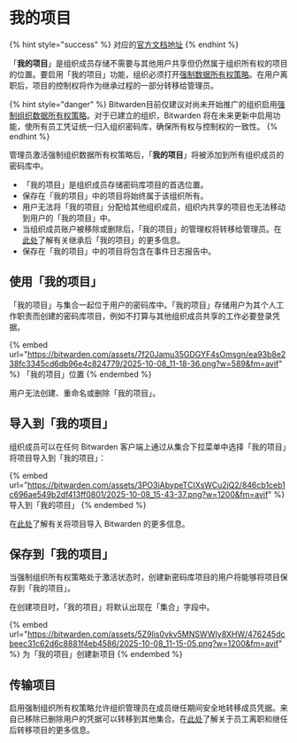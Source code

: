 # 我的项目

{% hint style="success" %}
对应的[官方文档地址](https://bitwarden.com/help/my-items/)
{% endhint %}

「**我的项目**」是组织成员存储不需要与其他用户共享但仍然属于组织所有权的项目的位置。要启用「我的项目」功能，组织必须打开[强制数据所有权策略](../../../admin-console/oversight-visibility/enterprise-policies.md#enforce-organization-data-ownership)。在用户离职后，项目的控制权将作为继承过程的一部分转移给管理员。

{% hint style="danger" %}
Bitwarden目前仅建议对尚未开始推广的组织启用[强制组织数据所有权策略](../../../admin-console/oversight-visibility/enterprise-policies.md#enforce-organization-data-ownership)。对于已建立的组织，Bitwarden 将在未来更新中启用功能，使所有员工凭证统一归入组织密码库，确保所有权与控制权的一致性。
{% endhint %}

管理员激活强制组织数据所有权策略后，「**我的项目**」将被添加到所有组织成员的密码库中。

* 「我的项目」是组织成员存储密码库项目的首选位置。
* 保存在「我的项目」中的项目将始终属于该组织所有。
* 用户无法将「我的项目」分配给其他组织成员，组织内共享的项目也无法移动到用户的「我的项目」中。
* 当组织成员账户被移除或删除后，「我的项目」的管理权将转移给管理员。在[此处](../../../admin-console/manage-members/revoke-remove/permanently-remove-access.md)了解有关继承后「我的项目」的更多信息。
* 保存在「我的项目」中的项目将包含在事件日志报告中。

## 使用「我的项目」 <a href="#use-my-items" id="use-my-items"></a>

「我的项目」与集合一起位于用户的密码库中。「我的项目」存储用户为其个人工作职责而创建的密码库项目，例如不打算与其他组织成员共享的工作必要登录凭据。

{% embed url="https://bitwarden.com/assets/7f20Jamu35GDGYF4sOmsgn/ea93b8e238fc3345cd6db96e4c824779/2025-10-08_11-18-36.png?w=589&fm=avif" %}
「我的项目」位置
{% endembed %}

用户无法创建、重命名或删除「我的项目」。

## 导入到「我的项目」 <a href="#import-to-my-items" id="import-to-my-items"></a>

组织成员可以在任何 Bitwarden 客户端上通过从集合下拉菜单中选择「我的项目」将项目导入到「我的项目」：

{% embed url="https://bitwarden.com/assets/3PO3iAbypeTCIXsWCu2jQ2/846cb1ceb1c696ae549b2df413ff0801/2025-10-08_15-43-37.png?w=1200&fm=avif" %}
导入到「我的项目」
{% endembed %}

在[此处](../../import-and-export/import-data.md)了解有关将项目导入 Bitwarden 的更多信息。

## 保存到「我的项目」 <a href="#save-to-my-items" id="save-to-my-items"></a>

当强制组织所有权策略处于激活状态时，创建新密码库项目的用户将能够将项目保存到「我的项目」。

在创建项目时，「我的项目」将默认出现在「集合」字段中。

{% embed url="https://bitwarden.com/assets/5Z9lis0vkv5MNSWWIy8XHW/476245dcbeec31c62d6c8881f4eb4586/2025-10-08_11-15-05.png?w=1200&fm=avif" %}
为「我的项目」创建新项目
{% endembed %}

## 传输项目 <a href="#transfer-items" id="transfer-items"></a>

启用强制组织所有权策略允许组织管理员在成员继任期间安全地转移成员凭据。来自已移除已删除用户的凭据可以转移到其他集合。在[此处](../../../admin-console/manage-members/revoke-remove/permanently-remove-access.md)了解关于员工离职和继任后转移项目的更多信息。
